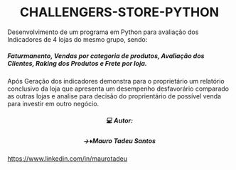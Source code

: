 <h1 align="center"> CHALLENGERS-STORE-PYTHON </h1>
Desenvolvimento de um programa em Python para avaliação dos Indicadores de 4 lojas do mesmo grupo, sendo: 
<h5 align=left>Faturmanento, Vendas por categoria de produtos, Avaliação dos Clientes, Raking dos Produtos e Frete por loja.</h5>
Após Geração dos indicadores demonstra para o proprietário um relatório conclusivo da loja que apresenta um desempenho desfavorário comparado as outras lojas e analise para decisão do proprientário de possível venda para investir em outro negócio.



<h5 align="center"> 💻 Autor:</h5>
<h5 align="center"> →♦️Mauro Tadeu Santos </h5>

https://www.linkedin.com/in/maurotadeu
